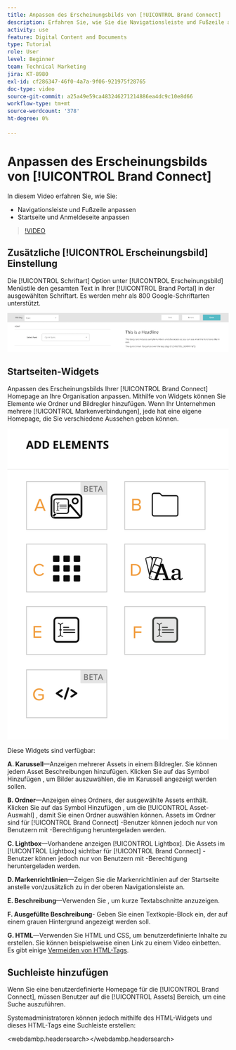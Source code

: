```yaml
---
title: Anpassen des Erscheinungsbilds von [!UICONTROL Brand Connect]
description: Erfahren Sie, wie Sie die Navigationsleiste und Fußzeile anpassen und die Startseite und Anmeldeseite in [!UICONTROL Brand Connect] für [!UICONTROL Workfront DAM].
activity: use
feature: Digital Content and Documents
type: Tutorial
role: User
level: Beginner
team: Technical Marketing
jira: KT-8980
exl-id: cf286347-46f0-4a7a-9f06-921975f28765
doc-type: video
source-git-commit: a25a49e59ca483246271214886ea4dc9c10e8d66
workflow-type: tm+mt
source-wordcount: '378'
ht-degree: 0%

---
```


# Anpassen des Erscheinungsbilds von [!UICONTROL Brand Connect]

In diesem Video erfahren Sie, wie Sie:

* Navigationsleiste und Fußzeile anpassen
* Startseite und Anmeldeseite anpassen

>[!VIDEO](https://video.tv.adobe.com/v/335242/?quality=12&learn=on)

## Zusätzliche [!UICONTROL Erscheinungsbild] Einstellung

Die [!UICONTROL Schriftart] Option unter [!UICONTROL Erscheinungsbild] Menüstile den gesamten Text in Ihrer [!UICONTROL Brand Portal] in der ausgewählten Schriftart. Es werden mehr als 800 Google-Schriftarten unterstützt.

![Die [!UICONTROL Schriftart] Option unter [!UICONTROL Erscheinungsbild] Menüstil für [!UICONTROL Brand Portal]](assets/02-brand-connect-appearance-font.png)

## Startseiten-Widgets

Anpassen des Erscheinungsbilds Ihrer [!UICONTROL Brand Connect] Homepage an Ihre Organisation anpassen. Mithilfe von Widgets können Sie Elemente wie Ordner und Bildregler hinzufügen. Wenn Ihr Unternehmen mehrere [!UICONTROL Markenverbindungen], jede hat eine eigene Homepage, die Sie verschiedene Aussehen geben können.

![Screenshot der verfügbaren Widgets für Ihre [!UICONTROL Brand Connect] homepage](assets/03-brand-connect-home-page-widgets.png)

Diese Widgets sind verfügbar:

**A. Karussell**—Anzeigen mehrerer Assets in einem Bildregler. Sie können jedem Asset Beschreibungen hinzufügen. Klicken Sie auf das Symbol Hinzufügen , um Bilder auszuwählen, die im Karussell angezeigt werden sollen.

**B. Ordner**—Anzeigen eines Ordners, der ausgewählte Assets enthält. Klicken Sie auf das Symbol Hinzufügen , um die [!UICONTROL Asset-Auswahl] , damit Sie einen Ordner auswählen können. Assets im Ordner sind für [!UICONTROL Brand Connect] -Benutzer können jedoch nur von Benutzern mit -Berechtigung heruntergeladen werden.

**C. Lightbox**—Vorhandene anzeigen [!UICONTROL Lightbox]. Die Assets im [!UICONTROL Lightbox] sichtbar für [!UICONTROL Brand Connect] -Benutzer können jedoch nur von Benutzern mit -Berechtigung heruntergeladen werden.

**D. Markenrichtlinien**—Zeigen Sie die Markenrichtlinien auf der Startseite anstelle von/zusätzlich zu in der oberen Navigationsleiste an.

**E. Beschreibung**—Verwenden Sie , um kurze Textabschnitte anzuzeigen.

**F. Ausgefüllte Beschreibung**- Geben Sie einen Textkopie-Block ein, der auf einem grauen Hintergrund angezeigt werden soll.

**G. HTML**—Verwenden Sie HTML und CSS, um benutzerdefinierte Inhalte zu erstellen. Sie können beispielsweise einen Link zu einem Video einbetten. Es gibt einige [Vermeiden von HTML-Tags](https://www.damsuccess.com/hc/en-us/articles/206170043-Brand-Connect-Admin-Guide#html).

## Suchleiste hinzufügen

Wenn Sie eine benutzerdefinierte Homepage für die [!UICONTROL Brand Connect], müssen Benutzer auf die [!UICONTROL Assets] Bereich, um eine Suche auszuführen.

Systemadministratoren können jedoch mithilfe des HTML-Widgets und dieses HTML-Tags eine Suchleiste erstellen:

&lt;webdambp.headersearch>&lt;/webdambp.headersearch>
